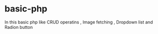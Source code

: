 # basic-php
In this basic php like CRUD operatins , Image fetching , Dropdown list and Radion button 
